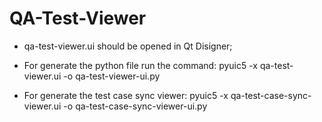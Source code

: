# QA-Test-Viewer

- qa-test-viewer.ui should be opened in Qt Disigner;

- For generate the python file run the command:
pyuic5 -x qa-test-viewer.ui -o qa-test-viewer-ui.py

- For generate the test case sync viewer: 
 pyuic5 -x qa-test-case-sync-viewer.ui -o qa-test-case-sync-viewer-ui.py
